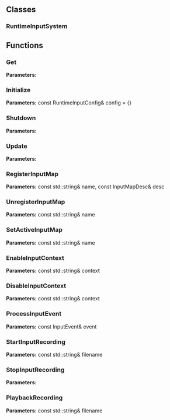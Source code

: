 
## Classes

### RuntimeInputSystem




## Functions

### Get



**Parameters:** 

### Initialize



**Parameters:** const RuntimeInputConfig& config = {}

### Shutdown



**Parameters:** 

### Update



**Parameters:** 

### RegisterInputMap



**Parameters:** const std::string& name, const InputMapDesc& desc

### UnregisterInputMap



**Parameters:** const std::string& name

### SetActiveInputMap



**Parameters:** const std::string& name

### EnableInputContext



**Parameters:** const std::string& context

### DisableInputContext



**Parameters:** const std::string& context

### ProcessInputEvent



**Parameters:** const InputEvent& event

### StartInputRecording



**Parameters:** const std::string& filename

### StopInputRecording



**Parameters:** 

### PlaybackRecording



**Parameters:** const std::string& filename

